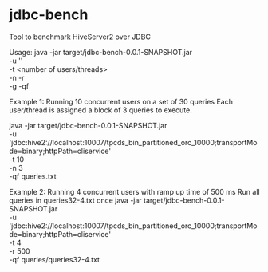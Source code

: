 # jdbc-bench
Tool to benchmark HiveServer2 over JDBC

Usage:
java -jar target/jdbc-bench-0.0.1-SNAPSHOT.jar \
-u '<jdbc url>' \
 -t <number of users/threads>\
 -n <number of queries in single iteration of a thread>
 -r <ramp-up time for thread startup> \
 -g <gap time between query runs>
 -qf <query-file>
  
  
  Example 1:
  Running 10 concurrent users on a set of 30 queries 
  Each user/thread is assigned a block of 3 queries to execute. 
  
 java -jar target/jdbc-bench-0.0.1-SNAPSHOT.jar \
-u 'jdbc:hive2://localhost:10007/tpcds_bin_partitioned_orc_10000;transportMode=binary;httpPath=cliservice' \
 -t 10\
 -n 3 \
 -qf queries.txt
  
 Example 2:
 Running 4 concurrent users with ramp up time of 500 ms
 Run all queries in queries32-4.txt once
java -jar target/jdbc-bench-0.0.1-SNAPSHOT.jar \
-u 'jdbc:hive2://localhost:10007/tpcds_bin_partitioned_orc_10000;transportMode=binary;httpPath=cliservice' \
 -t 4\
 -r 500 \
 -qf queries/queries32-4.txt
  
  
  
 
 
 
